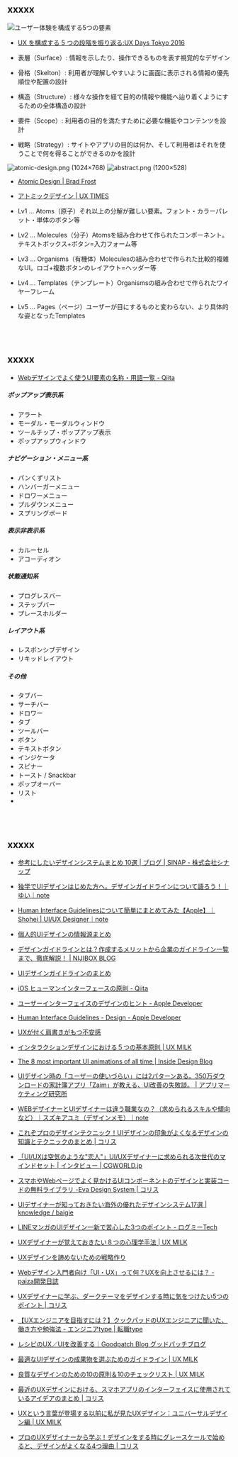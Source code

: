 
## xxxxx

![ユーザー体験を構成する5つの要素](https://yasuhisa.com/content/images/wordpress/2019/02/5layers.png "ユーザー体験を構成する5つの要素")
* [UX を構成する 5 つの段階を振り返る:UX Days Tokyo 2016](https://2016.uxdaystokyo.com/article/five-stages-thet-makeup-the-ux.html)

* 表層（Surface）: 情報を示したり、操作できるものを表す視覚的なデザイン
* 骨格（Skelton）: 利用者が理解しやすいように画面に表示される情報の優先順位や配置の設計
* 構造（Structure）: 様々な操作を経て目的の情報や機能へ辿り着くようにするための全体構造の設計
* 要件（Scope）: 利用者の目的を満たすために必要な機能やコンテンツを設計
* 戦略（Strategy）: サイトやアプリの目的は何か、そして利用者はそれを使うことで何を得ることができるのかを設計


![atomic-design.png (1024×768)](https://bradfrost.com/wp-content/uploads/2013/06/atomic-design.png)
![abstract.png (1200×528)](https://uxdaystokyo.com/articles/wp-content/uploads/2018/12/abstract.png)
* [Atomic Design | Brad Frost](https://bradfrost.com/blog/post/atomic-web-design/)
* [アトミックデザイン | UX TIMES](https://uxdaystokyo.com/articles/glossary/atomic-design/)

* Lv1 … Atoms（原子）それ以上の分解が難しい要素。フォント・カラーパレット・単体のボタン等
* Lv2 … Molecules（分子）Atomsを組み合わせて作られたコンポーネント。テキストボックス+ボタン=入力フォーム等
* Lv3 … Organisms（有機体）Moleculesの組み合わせで作られた比較的複雑なUI。ロゴ+複数ボタンのレイアウト=ヘッダー等
* Lv4 … Templates（テンプレート）Organismsの組み合わせで作られたワイヤーフレーム
* Lv5 … Pages（ページ）ユーザーが目にするものと変わらない、より具体的な姿となったTemplates


<br>
<br>

## xxxxx
* [Webデザインでよく使うUI要素の名称・用語一覧 - Qiita](https://qiita.com/shiraishiwataru/items/7728ffbc4dc390c92b06)

##### ポップアップ表示系
* アラート
* モーダル・モーダルウィンドウ
* ツールチップ・ポップアップ表示
* ポップアップウィンドウ

##### ナビゲーション・メニュー系
* パンくずリスト
* ハンバーガーメニュー
* ドロワーメニュー
* プルダウンメニュー
* スプリングボード

##### 表示非表示系
* カルーセル
* アコーディオン

##### 状態通知系
* プログレスバー
* ステップバー
* プレースホルダー

##### レイアウト系
* レスポンシブデザイン
* リキッドレイアウト

##### その他
* タブバー
* サーチバー
* ドロワー
* タブ
* ツールバー
* ボタン
* テキストボタン
* インジケータ
* スピナー
* トースト / Snackbar
* ポップオーバー
* リスト
* 


<br>
<br>



## xxxxx

* [参考にしたいデザインシステムまとめ 10選 | ブログ | SINAP - 株式会社シナップ](https://sinap.jp/blog/2019/04/design-system-summary.html)
* [独学でUIデザインはじめた方へ。デザインガイドラインについて語ろう！｜ゆい｜note](https://note.com/n_m_y_y/n/n2fc3a5c57a89)
* [Human Interface Guidelinesについて簡単にまとめてみた【Apple】｜Shohei | UI/UX Designer｜note](https://note.com/24sy/n/n1cc35ce3eff2)
* [個人的UIデザインの情報源まとめ](https://zenn.dev/takanorip/articles/6d33691f97afe3b97566)
* [デザインガイドラインとは？作成するメリットから企業のガイドライン一覧まで、徹底解説！ | NIJIBOX BLOG](https://nijibox.jp/blog/design_guidelines/)
* [UIデザインガイドラインのまとめ](https://yasuhisa.com/could/article/ui-design-guidelines/)


* [iOS ヒューマンインターフェースの原則 - Qiita](https://qiita.com/usagimaru/items/9b55daa4d88b0bb98f38)
* [ユーザーインターフェイスのデザインのヒント - Apple Developer](https://developer.apple.com/jp/design/tips/)
* [Human Interface Guidelines - Design - Apple Developer](https://developer.apple.com/design/human-interface-guidelines/)

* [UXが付く肩書きがもつ不安感](https://yasuhisa.com/could/article/uxdesign-as-a-job/)
* [インタラクションデザインにおける５つの基本原則 | UX MILK](https://uxmilk.jp/76191)
* [The 8 most important UI animations of all time | Inside Design Blog](https://www.invisionapp.com/inside-design/the-8-most-important-ui-animations-of-all-time/)
* [UIデザイン時の「ユーザーの使いづらい」には2パターンある。350万ダウンロードの家計簿アプリ「Zaim」が教える、UI改善の失敗談。 | アプリマーケティング研究所](https://appmarketinglabo.net/zaim-ui/)
* [WEBデザイナーとUIデザイナーは違う職業なの？（求められるスキルや傾向など）｜スズキアユミ（デザインメモ）｜note](https://note.com/designmemo/n/n8ead200cd1b8)
* [これぞプロのデザインテクニック！UIデザインの印象がよくなるデザインの知識とテクニックのまとめ | コリス](https://coliss.com/articles/build-websites/operation/design/cheat-codes-for-designing-user-interfaces.html)



* [「UI/UXは空気のような"恋人"」UI/UXデザイナーに求められる次世代のマインドセット | インタビュー | CGWORLD.jp](https://cgworld.jp/interview/202002-uiuxbandai.html)
* [スマホやWebページでよく見かけるUIコンポーネントのデザインと実装コードの無料ライブラリ -Eva Design System | コリス](https://coliss.com/articles/build-websites/operation/design/eva-design-system.html)
* [UIデザイナーが知っておきたい海外の優れたデザインシステム17選 | knowledge / baigie](https://baigie.me/officialblog/2019/12/24/17-design-system/)
* [LINEマンガのUIデザイン一新で苦心した3つのポイント - ログミーTech](https://logmi.jp/tech/articles/322086)
* [UXデザイナーが覚えておきたい８つの心理学手法 | UX MILK](https://uxmilk.jp/85620)
* [UXデザインを諦めないための戦略作り](https://yasuhisa.com/could/article/uxstrategy-layers/)
* [Webデザイン入門者向け「UI・UX」って何？UXを向上させるには？ - paiza開発日誌](https://paiza.hatenablog.com/entry/2019/10/10/Web%E3%83%87%E3%82%B6%E3%82%A4%E3%83%B3%E5%85%A5%E9%96%80%E8%80%85%E5%90%91%E3%81%91%E3%80%8CUI%E3%83%BBUX%E3%80%8D%E3%81%A3%E3%81%A6%E4%BD%95%EF%BC%9FUX%E3%82%92%E5%90%91%E4%B8%8A%E3%81%95%E3%81%9B)
* [UXデザイナーに学ぶ、ダークテーマをデザインする時に気をつけたい5つのポイント | コリス](https://coliss.com/articles/build-websites/operation/design/how-to-design-delightful-dark-themes.html)
* [【UXエンジニアを目指すには？】クックパッドのUXエンジニアに聞いた、働き方や勉強法 - エンジニアtype | 転職type](https://type.jp/et/feature/11529/)
* [レシピのUX／UIを改善する｜Goodpatch Blog グッドパッチブログ](https://goodpatch.com/blog/ui-ux-recipe-design)
* [最適なUIデザインの成果物を選ぶためのガイドライン | UX MILK](https://uxmilk.jp/80938)
* [良質なデザインのための10の原則＆10のチェックリスト | UX MILK](https://uxmilk.jp/77639)
* [最近のUXデザインにおける、スマホアプリのインターフェイスに使用されているアイデアのまとめ | コリス](https://coliss.com/articles/build-websites/operation/work/creative-ux-design-concepts.html)
* [UXという言葉が登場する以前に私が見たUXデザイン：ユニバーサルデザイン編 | UX MILK](https://uxmilk.jp/73516)
* [プロのUXデザイナーから学ぶ！デザインをする時にグレースケールで始めると、デザインがよくなる4つ理由 | コリス](https://coliss.com/articles/build-websites/operation/design/you-should-design-without-color-first.html)

<br>
<br>
